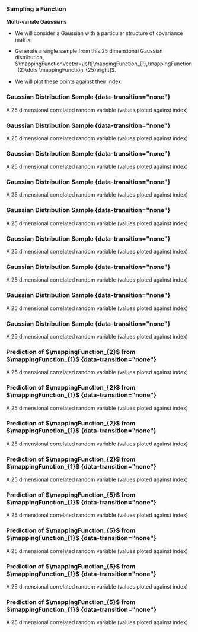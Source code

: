 
### Sampling a Function

**Multi-variate Gaussians**

-   We will consider a Gaussian with a particular structure of
    covariance matrix.

-   Generate a single sample from this 25 dimensional Gaussian
    distribution,
    $\mappingFunctionVector=\left[\mappingFunction_{1},\mappingFunction_{2}\dots \mappingFunction_{25}\right]$.

-   We will plot these points against their index.


### Gaussian Distribution Sample {data-transition="none"}

<object data="../gp/diagrams/two_point_sample000.svg" class="svgplot">
</object>

A 25 dimensional correlated random variable (values ploted against index)

### Gaussian Distribution Sample {data-transition="none"}

<object data="../gp/diagrams/two_point_sample001.svg" class="svgplot">
</object>

A 25 dimensional correlated random variable (values ploted against index)

### Gaussian Distribution Sample {data-transition="none"}

<object data="../gp/diagrams/two_point_sample002.svg" class="svgplot">
</object>

A 25 dimensional correlated random variable (values ploted against index)

### Gaussian Distribution Sample {data-transition="none"}

<object data="../gp/diagrams/two_point_sample003.svg" class="svgplot">
</object>

A 25 dimensional correlated random variable (values ploted against index)

### Gaussian Distribution Sample {data-transition="none"}

<object data="../gp/diagrams/two_point_sample004.svg" class="svgplot">
</object>

A 25 dimensional correlated random variable (values ploted against index)

### Gaussian Distribution Sample {data-transition="none"}

<object data="../gp/diagrams/two_point_sample005.svg" class="svgplot">
</object>

A 25 dimensional correlated random variable (values ploted against index)

### Gaussian Distribution Sample {data-transition="none"}

<object data="../gp/diagrams/two_point_sample006.svg" class="svgplot">
</object>

A 25 dimensional correlated random variable (values ploted against index)

### Gaussian Distribution Sample {data-transition="none"}

<object data="../gp/diagrams/two_point_sample007.svg" class="svgplot">
</object>

A 25 dimensional correlated random variable (values ploted against index)

### Gaussian Distribution Sample {data-transition="none"}

<object data="../gp/diagrams/two_point_sample008.svg" class="svgplot">
</object>

A 25 dimensional correlated random variable (values ploted against index)


### Prediction of $\mappingFunction_{2}$ from $\mappingFunction_{1}$ {data-transition="none"}

<object data="../gp/diagrams/two_point_sample009.svg" class="svgplot">
</object>

A 25 dimensional correlated random variable (values ploted against index)

### Prediction of $\mappingFunction_{2}$ from $\mappingFunction_{1}$ {data-transition="none"}

<object data="../gp/diagrams/two_point_sample010.svg" class="svgplot">
</object>

A 25 dimensional correlated random variable (values ploted against index)

### Prediction of $\mappingFunction_{2}$ from $\mappingFunction_{1}$ {data-transition="none"}

<object data="../gp/diagrams/two_point_sample011.svg" class="svgplot">
</object>

A 25 dimensional correlated random variable (values ploted against index)

### Prediction of $\mappingFunction_{2}$ from $\mappingFunction_{1}$ {data-transition="none"}

<object data="../gp/diagrams/two_point_sample012.svg" class="svgplot">
</object>

A 25 dimensional correlated random variable (values ploted against index)

### Prediction of $\mappingFunction_{5}$ from $\mappingFunction_{1}$ {data-transition="none"}

<object data="../gp/diagrams/two_point_sample013.svg" class="svgplot">
</object>

A 25 dimensional correlated random variable (values ploted against index)

### Prediction of $\mappingFunction_{5}$ from $\mappingFunction_{1}$ {data-transition="none"}

<object data="../gp/diagrams/two_point_sample014.svg" class="svgplot">
</object>

A 25 dimensional correlated random variable (values ploted against index)

### Prediction of $\mappingFunction_{5}$ from $\mappingFunction_{1}$ {data-transition="none"}

<object data="../gp/diagrams/two_point_sample015.svg" class="svgplot">
</object>

A 25 dimensional correlated random variable (values ploted against index)

### Prediction of $\mappingFunction_{5}$ from $\mappingFunction_{1}$ {data-transition="none"}

<object data="../gp/diagrams/two_point_sample016.svg" class="svgplot">
</object>

A 25 dimensional correlated random variable (values ploted against index)

